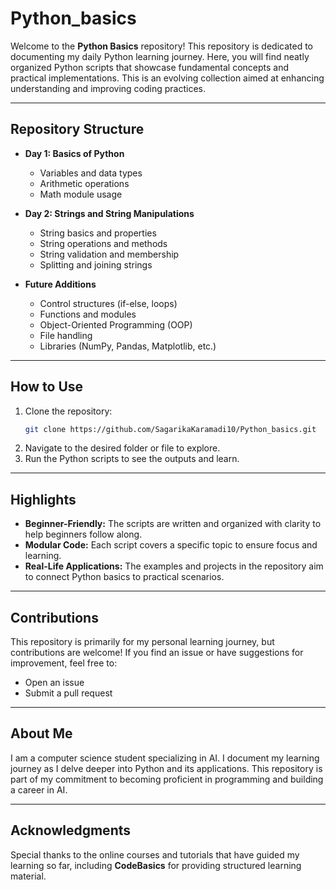 # Python_basics

Welcome to the **Python Basics** repository! This repository is dedicated to documenting my daily Python learning journey. Here, you will find neatly organized Python scripts that showcase fundamental concepts and practical implementations. This is an evolving collection aimed at enhancing understanding and improving coding practices.

---

## Repository Structure

- **Day 1: Basics of Python**
  - Variables and data types
  - Arithmetic operations
  - Math module usage

- **Day 2: Strings and String Manipulations**
  - String basics and properties
  - String operations and methods
  - String validation and membership
  - Splitting and joining strings

- **Future Additions**
  - Control structures (if-else, loops)
  - Functions and modules
  - Object-Oriented Programming (OOP)
  - File handling
  - Libraries (NumPy, Pandas, Matplotlib, etc.)

---

## How to Use
1. Clone the repository:
   ```bash
   git clone https://github.com/SagarikaKaramadi10/Python_basics.git
   ```
2. Navigate to the desired folder or file to explore.
3. Run the Python scripts to see the outputs and learn.

---

## Highlights
- **Beginner-Friendly:** The scripts are written and organized with clarity to help beginners follow along.
- **Modular Code:** Each script covers a specific topic to ensure focus and learning.
- **Real-Life Applications:** The examples and projects in the repository aim to connect Python basics to practical scenarios.

---

## Contributions
This repository is primarily for my personal learning journey, but contributions are welcome! If you find an issue or have suggestions for improvement, feel free to:
- Open an issue
- Submit a pull request

---

## About Me
I am a computer science student specializing in AI. I document my learning journey as I delve deeper into Python and its applications. This repository is part of my commitment to becoming proficient in programming and building a career in AI.

---

## Acknowledgments
Special thanks to the online courses and tutorials that have guided my learning so far, including **CodeBasics** for providing structured learning material.
